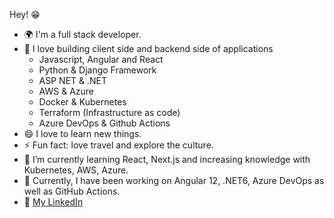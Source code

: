 Hey! 😁 
+ 🌍 I'm a full stack developer.  
+ 🌟 I love building client side and backend side of applications
    - Javascript, Angular and React
    - Python & Django Framework
    - ASP NET & .NET
    - AWS & Azure
    - Docker & Kubernetes
    - Terraform (Infrastructure as code)
    - Azure DevOps & Github Actions
+ 😄 I love to learn new things.
+ ⚡ Fun fact: love travel and explore the culture.
+ 🌱 I’m currently learning React, Next.js and increasing knowledge with Kubernetes, AWS, Azure.
+ 🔭 Currently, I have been working on Angular 12, .NET6, Azure DevOps as well as GitHub Actions.
+ 🔗 [My LinkedIn](https://www.linkedin.com/in/nhat-thai-09100020b/)
